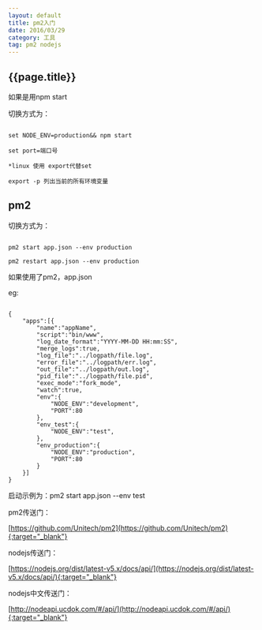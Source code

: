 ```yaml
---
layout: default
title: pm2入门
date: 2016/03/29
category: 工具
tag: pm2 nodejs
---
```


## {{page.title}}

如果是用npm start

切换方式为：

```

set NODE_ENV=production&& npm start

set port=端口号

*linux 使用 export代替set

export -p 列出当前的所有环境变量

```

## pm2

切换方式为：

```

pm2 start app.json --env production

pm2 restart app.json --env production

```

如果使用了pm2，app.json

eg:

```

{
	"apps":[{
		"name":"appName",
		"script":"bin/www",
		"log_date_format":"YYYY-MM-DD HH:mm:SS",
		"merge_logs":true,
		"log_file":"../logpath/file.log",
		"error_file":"../logpath/err.log",
		"out_file":"../logpath/out.log",
		"pid_file":"../logpath/file.pid",
		"exec_mode":"fork_mode",
		"watch":true,
		"env":{
			"NODE_ENV":"development",
			"PORT":80
		},
		"env_test":{
			"NODE_ENV":"test",
		},
		"env_production":{
			"NODE_ENV":"production",
			"PORT":80
		}
	}]
}

```

启动示例为：pm2 start app.json --env test



pm2传送门：

[https://github.com/Unitech/pm2](https://github.com/Unitech/pm2){:target="_blank"}  

nodejs传送门：

[https://nodejs.org/dist/latest-v5.x/docs/api/](https://nodejs.org/dist/latest-v5.x/docs/api/){:target="_blank"}  

nodejs中文传送门：

[http://nodeapi.ucdok.com/#/api/](http://nodeapi.ucdok.com/#/api/){:target="_blank"}  


